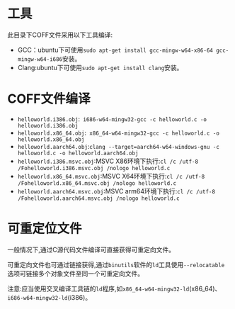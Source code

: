 # 工具

此目录下COFF文件采用以下工具编译:

- GCC：ubuntu下可使用`sudo apt-get install gcc-mingw-w64-x86-64 gcc-mingw-w64-i686`安装。
- Clang:ubuntu下可使用`sudo apt-get install clang`安装。

# COFF文件编译

- `helloworld.i386.obj`:` i686-w64-mingw32-gcc -c helloworld.c -o helloworld.i386.obj`
- `helloworld.x86_64.obj`:` x86_64-w64-mingw32-gcc -c helloworld.c -o helloworld.x86_64.obj`
- `helloworld.aarch64.obj`:`clang --target=aarch64-w64-windows-gnu -c helloworld.c -o helloworld.aarch64.obj`
- `helloworld.i386.msvc.obj`:MSVC X86环境下执行:`cl /c /utf-8 /Fohelloworld.i386.msvc.obj /nologo helloworld.c`
- `helloworld.x86_64.msvc.obj`:MSVC X64环境下执行:`cl /c /utf-8 /Fohelloworld.x86_64.msvc.obj /nologo helloworld.c`
- `helloworld.aarch64.msvc.obj`:MSVC arm64环境下执行:`cl /c /utf-8 /Fohelloworld.aarch64.msvc.obj /nologo helloworld.c`

# 可重定位文件

一般情况下,通过C源代码文件编译可直接获得可重定向文件。

可重定向文件也可通过链接获得,通过`binutils`软件的`ld`工具使用`--relocatable`选项可链接多个对象文件至同一个可重定向文件。

注意:应当使用交叉编译工具链的`ld`程序,如`x86_64-w64-mingw32-ld`(x86_64)、`i686-w64-mingw32-ld`(i386)。

